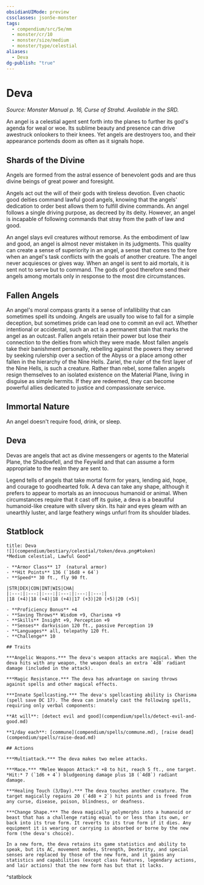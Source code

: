 ```yaml
---
obsidianUIMode: preview
cssclasses: json5e-monster
tags:
  - compendium/src/5e/mm
  - monster/cr/10
  - monster/size/medium
  - monster/type/celestial
aliases:
  - Deva
dg-publish: "true"
---
```

# Deva
*Source: Monster Manual p. 16, Curse of Strahd. Available in the SRD.*  

An angel is a celestial agent sent forth into the planes to further its god's agenda for weal or woe. Its sublime beauty and presence can drive awestruck onlookers to their knees. Yet angels are destroyers too, and their appearance portends doom as often as it signals hope.

## Shards of the Divine

Angels are formed from the astral essence of benevolent gods and are thus divine beings of great power and foresight.

Angels act out the will of their gods with tireless devotion. Even chaotic good deities command lawful good angels, knowing that the angels' dedication to order best allows them to fulfill divine commands. An angel follows a single driving purpose, as decreed by its deity. However, an angel is incapable of following commands that stray from the path of law and good.

An angel slays evil creatures without remorse. As the embodiment of law and good, an angel is almost never mistaken in its judgments. This quality can create a sense of superiority in an angel, a sense that comes to the fore when an angel's task conflicts with the goals of another creature. The angel never acquiesces or gives way. When an angel is sent to aid mortals, it is sent not to serve but to command. The gods of good therefore send their angels among mortals only in response to the most dire circumstances.

## Fallen Angels

An angel's moral compass grants it a sense of infallibility that can sometimes spell its undoing. Angels are usually too wise to fall for a simple deception, but sometimes pride can lead one to commit an evil act. Whether intentional or accidental, such an act is a permanent stain that marks the angel as an outcast. Fallen angels retain their power but lose their connection to the deities from which they were made. Most fallen angels take their banishment personally, rebelling against the powers they served by seeking rulership over a section of the Abyss or a place among other fallen in the hierarchy of the Nine Hells. Zariel, the ruler of the first layer of the Nine Hells, is such a creature. Rather than rebel, some fallen angels resign themselves to an isolated existence on the Material Plane, living in disguise as simple hermits. If they are redeemed, they can become powerful allies dedicated to justice and compassionate service.

## Immortal Nature

An angel doesn't require food, drink, or sleep.

## Deva

Devas are angels that act as divine messengers or agents to the Material Plane, the Shadowfell, and the Feywild and that can assume a form appropriate to the realm they are sent to.

Legend tells of angels that take mortal form for years, lending aid, hope, and courage to goodhearted folk. A deva can take any shape, although it prefers to appear to mortals as an innocuous humanoid or animal. When circumstances require that it cast off its guise, a deva is a beautiful humanoid-like creature with silvery skin. Its hair and eyes gleam with an unearthly luster, and large feathery wings unfurl from its shoulder blades.

## Statblock

```ad-statblock
title: Deva
![](compendium/bestiary/celestial/token/deva.png#token)
*Medium celestial, Lawful Good*

- **Armor Class** 17  (natural armor)
- **Hit Points** 136 (`16d8 + 64`)
- **Speed** 30 ft., fly 90 ft.

|STR|DEX|CON|INT|WIS|CHA|
|:---:|:---:|:---:|:---:|:---:|:---:|
|18 (+4)|18 (+4)|18 (+4)|17 (+3)|20 (+5)|20 (+5)|

- **Proficiency Bonus** +4
- **Saving Throws** Wisdom +9, Charisma +9
- **Skills** Insight +9, Perception +9
- **Senses** darkvision 120 ft., passive Perception 19
- **Languages** all, telepathy 120 ft.
- **Challenge** 10

## Traits

***Angelic Weapons.*** The deva's weapon attacks are magical. When the deva hits with any weapon, the weapon deals an extra `4d8` radiant damage (included in the attack).

***Magic Resistance.*** The deva has advantage on saving throws against spells and other magical effects.

***Innate Spellcasting.*** The deva's spellcasting ability is Charisma (spell save DC 17). The deva can innately cast the following spells, requiring only verbal components:

**At will**: [detect evil and good](compendium/spells/detect-evil-and-good.md)

**1/day each**: [commune](compendium/spells/commune.md), [raise dead](compendium/spells/raise-dead.md)

## Actions

***Multiattack.*** The deva makes two melee attacks.

***Mace.*** *Melee Weapon Attack:* +8 to hit, reach 5 ft., one target. *Hit:* 7 (`1d6 + 4`) bludgeoning damage plus 18 (`4d8`) radiant damage.

***Healing Touch (3/Day).*** The deva touches another creature. The target magically regains 20 (`4d8 + 2`) hit points and is freed from any curse, disease, poison, blindness, or deafness.

***Change Shape.*** The deva magically polymorphs into a humanoid or beast that has a challenge rating equal to or less than its own, or back into its true form. It reverts to its true form if it dies. Any equipment it is wearing or carrying is absorbed or borne by the new form (the deva's choice).

In a new form, the deva retains its game statistics and ability to speak, but its AC, movement modes, Strength, Dexterity, and special senses are replaced by those of the new form, and it gains any statistics and capabilities (except class features, legendary actions, and lair actions) that the new form has but that it lacks.
```
^statblock